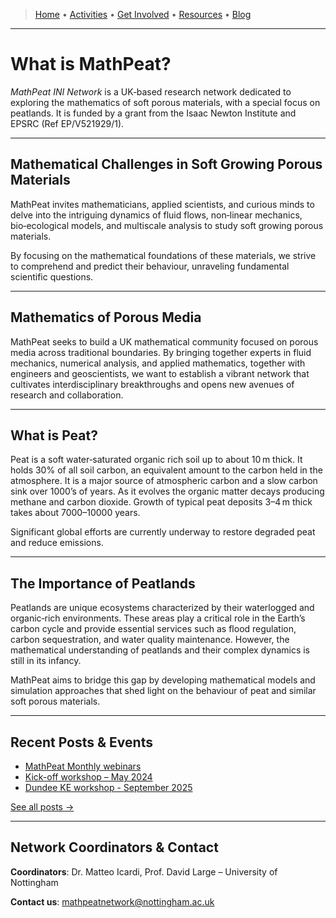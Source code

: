 <link rel="stylesheet" href="style.css">

> [Home](index.md) • [Activities](activities.md) • [Get Involved](get-involved.md) • [Resources](resources.md) • [Blog](blog/)
---

# What is MathPeat?

*MathPeat INI Network* is a UK‑based research network dedicated to exploring the mathematics of soft porous materials, with a special focus on peatlands.  It is funded by a grant from the Isaac Newton Institute and EPSRC (Ref EP/V521929/1).

---

## Mathematical Challenges in Soft Growing Porous Materials

MathPeat invites mathematicians, applied scientists, and curious minds to delve into the intriguing dynamics of fluid flows, non‑linear mechanics, bio‑ecological models, and multiscale analysis to study soft growing porous materials.

By focusing on the mathematical foundations of these materials, we strive to comprehend and predict their behaviour, unraveling fundamental scientific questions.

---

## Mathematics of Porous Media

MathPeat seeks to build a UK mathematical community focused on porous media across traditional boundaries. By bringing together experts in fluid mechanics, numerical analysis, and applied mathematics, together with engineers and geoscientists, we want to establish a vibrant network that cultivates interdisciplinary breakthroughs and opens new avenues of research and collaboration.

---

## What is Peat?

Peat is a soft water‑saturated organic rich soil up to about 10 m thick. It holds 30% of all soil carbon, an equivalent amount to the carbon held in the atmosphere. It is a major source of atmospheric carbon and a slow carbon sink over 1000’s of years. As it evolves the organic matter decays producing methane and carbon dioxide. Growth of typical peat deposits 3–4 m thick takes about 7000–10000 years.

Significant global efforts are currently underway to restore degraded peat and reduce emissions.

---

## The Importance of Peatlands

Peatlands are unique ecosystems characterized by their waterlogged and organic‑rich environments. These areas play a critical role in the Earth’s carbon cycle and provide essential services such as flood regulation, carbon sequestration, and water quality maintenance. However, the mathematical understanding of peatlands and their complex dynamics is still in its infancy.

MathPeat aims to bridge this gap by developing mathematical models and simulation approaches that shed light on the behaviour of peat and similar soft porous materials.

---

## Recent Posts & Events

- [MathPeat Monthly webinars](./blog/mathpeat-monthly-webinars.md)  
- [Kick-off workshop – May 2024](./blog/2024-05-kick-off-workshop.md)
- [Dundee KE workshop - September 2025](./blog/2025-09-dundee-ke-workshop.md)

[See all posts →](./blog/)

---

## Network Coordinators & Contact

**Coordinators**: Dr. Matteo Icardi, Prof. David Large – University of Nottingham  

**Contact us**: mathpeatnetwork@nottingham.ac.uk  